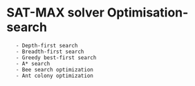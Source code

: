 # SAT-MAX solver Optimisation-search
       - Depth-first search 
       - Breadth-first search
       - Greedy best-first search
       - A* search
       - Bee search optimization
       - Ant colony optimization

